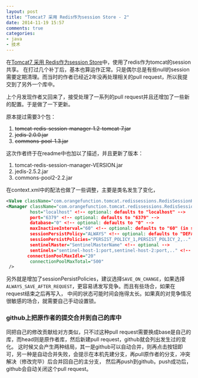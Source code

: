 ```yaml
---
layout: post
title: "Tomcat7 采用 Redis作为session Store - 2"
date: 2014-11-19 15:57
comments: true
categories: 
- java
- 技术
---
```


在[Tomcat7 采用 Redis作为session Store](/blog/2014/07/14/tomcat7-cai-yong-rediszuo-wei-session-store/)中，使用了redis作为tomcat的session共享。
在打过几个补丁后，基本也算运作正常。只是偶尔总是有些null的session需要定期清理。而当时的作者已经近2年没再处理相关的pull request，所以我提交到了另外一个库中。

上个月发现作者又回来了，接受处理了一系列的pull request并且还增加了一些新的配置。于是做了一下更新。

原本提过需要3个包：

1. ~~tomcat-redis-session-manager-1.2-tomcat-7.jar~~
2. ~~jedis-2.0.0.jar~~
3. ~~commons-pool-1.3.jar~~

这次作者终于在readme中也加以了描述，并且更新了版本：

1. tomcat-redis-session-manager-VERSION.jar
2. jedis-2.5.2.jar
3. commons-pool2-2.2.jar

在context.xml中的配法也做了一些调整，主要是类名发生了变化，
```xml
<Valve className="com.orangefunction.tomcat.redissessions.RedisSessionHandlerValve" />
<Manager className="com.orangefunction.tomcat.redissessions.RedisSessionManager"
         host="localhost" <!-- optional: defaults to "localhost" -->
         port="6379" <!-- optional: defaults to "6379" -->
         database="0" <!-- optional: defaults to "0" -->
         maxInactiveInterval="60" <!-- optional: defaults to "60" (in seconds) -->
         sessionPersistPolicy="ALWAYS" <!-- optional: defaults to "DEFAULT" --> />
         sessionPersistPolicies="PERSIST_POLICY_1,PERSIST_POLICY_2,.." <!-- optional -->
         sentinelMaster="SentinelMasterName" <!-- optional -->
         sentinels="sentinel-host-1:port,sentinel-host-2:port,.." <!-- optional -->
        connectionPoolMaxIdle="20"
         connectionPoolMaxTotal="500" 
 />

```

另外就是增加了sessionPersistPolicies，建议选择`SAVE_ON_CHANGE`，如果选择`ALWAYS_SAVE_AFTER_REQUEST`，更容易诱发写竞争。而且有些场合，如果在request结束之后再写入，
中间的状态可能时间会拖得太长。如果真的对竞争情况很敏感的场合，就需要自己手动设置锁。

### github上把原作者的提交合并到自己的库中

同把自己的修改贡献给对方类似，只不过这种pull request需要换成base是自己的库，而head则是原作者库，然后新建pull request，github就会列出发生过的变化。
这时候又会产生两种结局，其一是github可以自动合并，则再点击按钮即可，另一种是自动合并失败，会提示在本机先建分支，再pull原作者的分支，冲突解决（修改完毕）后合并回自己的主分支，
然后再push到github。push成功后，github会自动关闭这个pull request。
